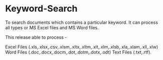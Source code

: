 # Keyword-Search
To search documents which contains a particular keyword. It can process all types or MS Excel files and MS Word files.

This release able to process -

Excel Files (.xls,.xlsx,.csv,.xlsm,.xltx,.xltm,.xlt,.xlm,.xlsb,.xla,.xlam,.xll,.xlw)
Word Files (.doc,.docx,.docm,.dot,.dotm,.dotx,.odt)
Text Files (.txt,.rtf).
